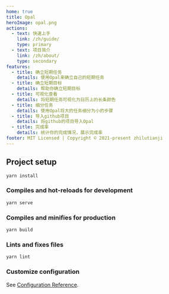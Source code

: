 ```yaml
---
home: true
title: Opal
heroImage: opal.png
actions:
  - text: 快速上手
    link: /zh/guide/
    type: primary
  - text: 项目简介
    link: /zh/about/
    type: secondary
features:
  - title: 确立短期任务
    details: 使用Opal来确立自己的短期任务
  - title: 确立短期目标
    details: 帮助你确立短期目标
  - title: 可视化查看
    details: 将短期任务可视化为日历上的长条颜色
  - title: 细分任务
    details: 使用Opal将大的任务细分为小的步骤
  - title: 导入github项目
    details: 将github的项目导入Opal
  - title: 完成率
    details: 统计你的完成情况，展示完成率
footer: MIT Licensed | Copyright © 2021-present zhilutianji
---
```


## Project setup
```
yarn install
```

### Compiles and hot-reloads for development
```
yarn serve
```

### Compiles and minifies for production
```
yarn build
```

### Lints and fixes files
```
yarn lint
```

### Customize configuration
See [Configuration Reference](https://cli.vuejs.org/config/).

